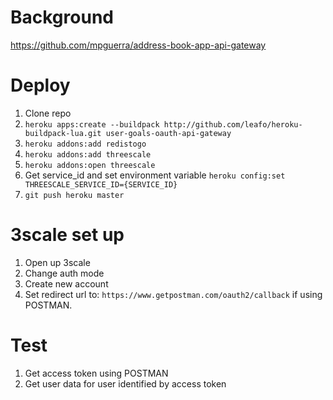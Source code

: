 Background
==========

https://github.com/mpguerra/address-book-app-api-gateway

Deploy
======

1. Clone repo
2. `heroku apps:create --buildpack http://github.com/leafo/heroku-buildpack-lua.git user-goals-oauth-api-gateway`
3. `heroku addons:add redistogo`
4. `heroku addons:add threescale`
5. `heroku addons:open threescale`
6. Get service_id and set environment variable
`heroku config:set THREESCALE_SERVICE_ID={SERVICE_ID}`
7. `git push heroku master`

3scale set up
=============

1. Open up 3scale
2. Change auth mode
3. Create new account
4. Set redirect url to: `https://www.getpostman.com/oauth2/callback` if using POSTMAN.

Test
====
1. Get access token using POSTMAN
2. Get user data for user identified by access token